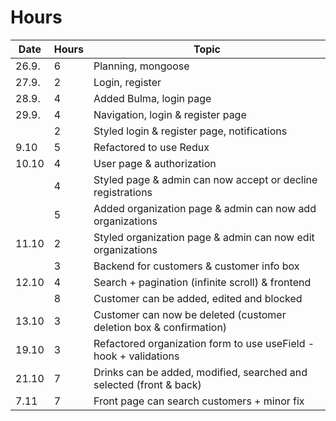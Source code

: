 # Hours

| Date  | Hours | Topic                                                               |
| ----- | ----- | ------------------------------------------------------------------- |
| 26.9. | 6     | Planning, mongoose                                                  |
| 27.9. | 2     | Login, register                                                     |
| 28.9. | 4     | Added Bulma, login page                                             |
| 29.9. | 4     | Navigation, login & register page                                   |
|       | 2     | Styled login & register page, notifications                         |
| 9.10  | 5     | Refactored to use Redux                                             |
| 10.10 | 4     | User page & authorization                                           |
|       | 4     | Styled page & admin can now accept or decline registrations         |
|       | 5     | Added organization page & admin can now add organizations           |
| 11.10 | 2     | Styled organization page & admin can now edit organizations         |
|       | 3     | Backend for customers & customer info box                           |
| 12.10 | 4     | Search + pagination (infinite scroll) & frontend                    |
|       | 8     | Customer can be added, edited and blocked                           |
| 13.10 | 3     | Customer can now be deleted (customer deletion box & confirmation)  |
| 19.10 | 3     | Refactored organization form to use useField -hook + validations    |
| 21.10 | 7     | Drinks can be added, modified, searched and selected (front & back) |
| 7.11  | 7     | Front page can search customers + minor fix                         |

